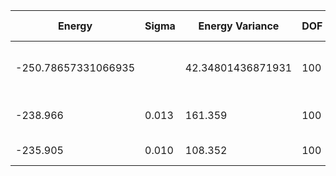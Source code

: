 | Energy              | Sigma | Energy Variance   | DOF | Einf | Method                       | Data Repository |
|---------------------|-------|-------------------|-----|------|------------------------------|-----------------|
| -250.78657331066935 |       | 42.34801436871931 | 100 | 0    | DMRG (bond dimension = 1024) |                 |
| -238.966            | 0.013 | 161.359           | 100 | 0    | RBM (alpha = 1)              |                 |
| -235.905            | 0.010 | 108.352           | 100 | 0    | Jastrow baseline             |                 |
